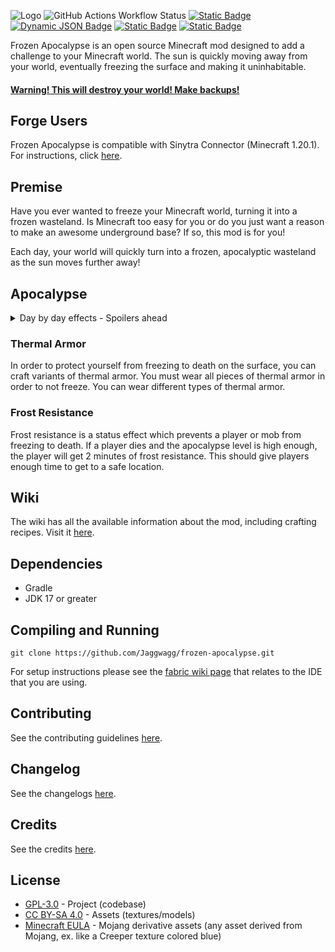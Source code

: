 ![Logo](https://github.com/Jaggwagg/frozen-apocalypse-mod/assets/33637354/0d136f19-88e3-4486-b11e-9f0fe5b043d7)
<a><img alt="GitHub Actions Workflow Status" src="https://img.shields.io/github/actions/workflow/status/Jaggwagg/frozen-apocalypse-mod/build.yml?style=flat-square&logo=github"></a>
<a href="https://fabricmc.net/"><img alt="Static Badge" src="https://img.shields.io/badge/loader-fabric-fdf2d5?style=flat-square&logo=data%3Aimage%2Fpng%3Bbase64%2CiVBORw0KGgoAAAANSUhEUgAAADQAAAA4CAMAAACFZCuiAAAAGFBMVEUAAAA4NCqAem2akn6uppS8spzGvKXb0LRXf0qqAAAAAXRSTlMAQObYZgAAAH5JREFUSMfV1kEKwCAMRFFta73%2FjTsBA0GixK4mf9XN2wxVLGVTReU0YiSgoyOYAL3oCBIjO0JDIUiM7ABhSIx0AMmDdZQFWWChpOBCWdBqAKmNtiOQIfl4kDeAIvcvIEc3mqEdwD14xGgFtyABmmEIJEAWujdpUqTw1%2BOQB32HlBchz2KP1gAAAABJRU5ErkJggg%3D%3D"></a>
<a href="https://modrinth.com/mod/frozen-apocalypse"><img alt="Dynamic JSON Badge" src="https://img.shields.io/badge/dynamic/json?url=https%3A%2F%2Fapi.modrinth.com%2Fv2%2Fproject%2FlP4Oae7B&query=downloads&style=flat-square&logo=modrinth&label=modrinth&color=00af5c"></a>
<a href="https://www.curseforge.com/minecraft/mc-mods/frozen-apocalypse"><img alt="Static Badge" src="https://img.shields.io/badge/curseforge-download-orange?style=flat-square&logo=curseforge"></a>
<a href="https://choosealicense.com/licenses/gpl-3.0/"><img alt="Static Badge" src="https://img.shields.io/badge/license-GPL--3.0-blue?style=flat-square&logo=GNU"></a>

Frozen Apocalypse is an open source Minecraft mod designed to add a challenge to your Minecraft world. The sun is quickly moving away from your world, eventually freezing the surface and making it uninhabitable.
<h4><ins>Warning! This will destroy your world! Make backups!</ins></h4>

## Forge Users
Frozen Apocalypse is compatible with Sinytra Connector (Minecraft 1.20.1). For instructions, click [here](https://github.com/Sinytra/Connector).

## Premise
Have you ever wanted to freeze your Minecraft world, turning it into a frozen wasteland. Is Minecraft too easy for you or do you just want a reason to make an awesome underground base? If so, this mod is for you!

Each day, your world will quickly turn into a frozen, apocalyptic wasteland as the sun moves further away!

## Apocalypse
<details>
<summary>Day by day effects - Spoilers ahead</summary>
Most mobs freeze at or above the freezing Y level. Certain mobs will be converted to frozen variants.
<ul>
<li><b>Day 0: </b>Nothing happens. Gives you time to prepare.</li>
<li><b>Day 1: </b>10% smaller sun. 150 freezing level. Grass converts to frosted grass.</li>
<li><b>Day 2: </b>20% smaller sun. 112 freezing level. World freezing effects increase speed.</li>
<li><b>Day 3: </b>30% smaller sun. 84 freezing level. World freezing effects increase speed. Mobs survive daylight. All biomes snow. Water turns to ice. Icicles form. Leaves converts to dead leaves.</li>
<li><b>Day 4: </b>40% smaller sun. 62 freezing level. World freezing effects increase speed.</li>
<li><b>Day 5: </b>50% smaller sun. 45 freezing level. World freezing effects increase speed. Freezing damage increases. Grass converts to dead grass. Ice converts to packed ice. Lava converts to obsidian</li>
<li><b>Day 6: </b>60% smaller sun. 30 freezing level. World freezing effects increase speed. Freezing damage increases. Mobs can spawn during the day. It will snow full snow blocks.</li>
<li><b>Day 7: </b>70% smaller sun. 20 freezing level. World freezing effects increase speed. Freezing damage increases. </li>
<li><b>Day 8: </b>80% smaller sun. Same freezing level. World freezing effects increase speed. Freezing damage increases. Grass converts to permafrost. Leaves decay.</li>
<li><b>Day 9: </b>90% smaller sun. Same freezing level. World freezing effects increase speed. Freezing damage increases. </li>
</ul>
</details>

### Thermal Armor
In order to protect yourself from freezing to death on the surface, you can craft variants of thermal armor. You must wear all pieces of thermal armor in order to not freeze. You can wear different types of thermal armor.

### Frost Resistance
Frost resistance is a status effect which prevents a player or mob from freezing to death. If a player dies and the apocalypse level is high enough, the player will get 2 minutes of frost resistance. This should give players enough time to get to a safe location.

## Wiki
The wiki has all the available information about the mod, including crafting recipes. Visit it [here](https://github.com/Jaggwagg/frozen-apocalypse/wiki/Home).

## Dependencies
* Gradle
* JDK 17 or greater

## Compiling and Running
```shell
git clone https://github.com/Jaggwagg/frozen-apocalypse.git
```

For setup instructions please see the [fabric wiki page](https://fabricmc.net/wiki/tutorial:setup) that relates to the IDE that you are using.

## Contributing
See the contributing guidelines [here](docs/CONTRIBUTING.md).

## Changelog
See the changelogs [here](docs/CHANGELOG.md).

## Credits
See the credits [here](docs/CREDITS.md).

## License
* [GPL-3.0](https://choosealicense.com/licenses/gpl-3.0/) - Project (codebase)
* [CC BY-SA 4.0](https://creativecommons.org/licenses/by-sa/4.0/deed.en) - Assets (textures/models)
* [Minecraft EULA](https://www.minecraft.net/en-us/eula) - Mojang derivative assets (any asset derived from Mojang, ex. like a Creeper texture colored blue)
